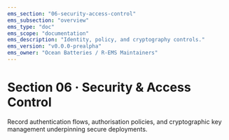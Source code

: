 ```yaml
---
ems_section: "06-security-access-control"
ems_subsection: "overview"
ems_type: "doc"
ems_scope: "documentation"
ems_description: "Identity, policy, and cryptography controls."
ems_version: "v0.0.0-prealpha"
ems_owner: "Ocean Batteries / R-EMS Maintainers"
---
```


# Section 06 · Security & Access Control

Record authentication flows, authorisation policies, and cryptographic key management underpinning secure deployments.
